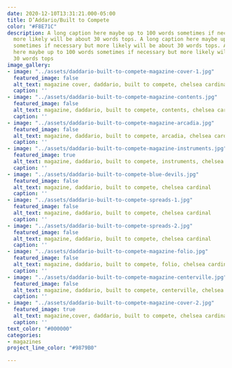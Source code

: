 ```yaml
---
date: 2020-12-10T13:31:21.000-05:00
title: D’Addario/Built to Compete
color: "#F8E71C"
description: A long caption here maybe up to 100 words sometimes if necessary but
  more likely will be about 30 words tops. A long caption here maybe up to 100 words
  sometimes if necessary but more likely will be about 30 words tops. A long caption
  here maybe up to 100 words sometimes if necessary but more likely will be about
  30 words tops
image_gallery:
- image: "../assets/daddario-built-to-compete-magazine-cover-1.jpg"
  featured_image: false
  alt_text: magazine cover, daddario, built to compete, chelsea cardinal
  caption: ''
- image: "../assets/daddario-built-to-compete-magazine-contents.jpg"
  featured_image: false
  alt_text: magazine, daddario, built to compete, contents, chelsea cardinal
  caption: ''
- image: "../assets/daddario-built-to-compete-magazine-arcadia.jpg"
  featured_image: false
  alt_text: magazine, daddario, built to compete, arcadia, chelsea cardinal
  caption: ''
- image: "../assets/daddario-built-to-compete-magazine-instruments.jpg"
  featured_image: true
  alt_text: magazine, daddario, built to compete, instruments, chelsea cardinal
  caption: ''
- image: "../assets/daddario-built-to-compete-blue-devils.jpg"
  featured_image: false
  alt_text: magazine, daddario, built to compete, chelsea cardinal
  caption: ''
- image: "../assets/daddario-built-to-compete-spreads-1.jpg"
  featured_image: false
  alt_text: magazine, daddario, built to compete, chelsea cardinal
  caption: ''
- image: "../assets/daddario-built-to-compete-spreads-2.jpg"
  featured_image: false
  alt_text: magazine, daddario, built to compete, chelsea cardinal
  caption: ''
- image: "../assets/daddario-built-to-compete-magazine-folio.jpg"
  featured_image: false
  alt_text: magazine, daddario, built to compete, folio, chelsea cardinal
  caption: ''
- image: "../assets/daddario-built-to-compete-magazine-centerville.jpg"
  featured_image: false
  alt_text: magazine, daddario, built to compete, centerville, chelsea cardinal
  caption: ''
- image: "../assets/daddario-built-to-compete-magazine-cover-2.jpg"
  featured_image: true
  alt_text: magazine,cover, daddario, built to compete, chelsea cardinal
  caption: ''
text_color: "#000000"
categories:
- magazines
project_line_color: "#9879B0"

---
```


